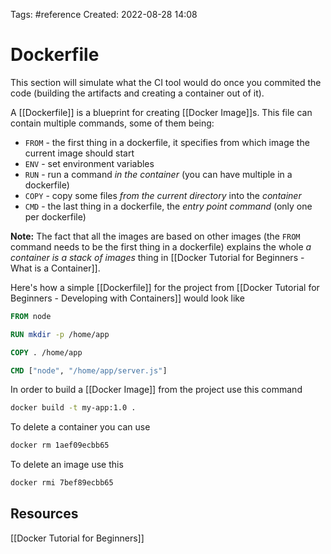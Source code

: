 Tags: #reference 
Created: 2022-08-28 14:08

# Dockerfile
This section will simulate what the CI tool would do once you commited the code (building the artifacts and creating a container out of it).

A [[Dockerfile]] is a blueprint for creating [[Docker Image]]s. This file can contain multiple commands, some of them being:
- `FROM` - the first thing in a dockerfile, it specifies from which image the current image should start
- `ENV` - set environment variables
- `RUN` - run a command *in the container* (you can have multiple in a dockerfile)
- `COPY` - copy some files *from the current directory* into the *container*
- `CMD` - the last thing in a dockerfile, the *entry point command* (only one per dockerfile)

**Note:** The fact that all the images are based on other images (the `FROM` command needs to be the first thing in a dockerfile) explains the whole *a container is a stack of images* thing in [[Docker Tutorial for Beginners - What is a Container]].

Here's how a simple [[Dockerfile]] for the project from [[Docker Tutorial for Beginners - Developing with Containers]] would look like
```dockerfile
FROM node

RUN mkdir -p /home/app

COPY . /home/app

CMD ["node", "/home/app/server.js"]
```

In order to build a [[Docker Image]] from the project use this command
```sh
docker build -t my-app:1.0 .
```

To delete a container you can use
```sh
docker rm 1aef09ecbb65
```

To delete an image use this
```sh
docker rmi 7bef89ecbb65
```

## Resources
[[Docker Tutorial for Beginners]]